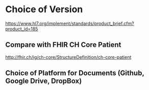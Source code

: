 # Choice of Version

<https://www.hl7.org/implement/standards/product_brief.cfm?product_id=185>

## Compare with FHIR CH Core Patient

<http://fhir.ch/ig/ch-core/StructureDefinition/ch-core-patient>


## Choice of Platform for Documents (Github, Google Drive, DropBox)

